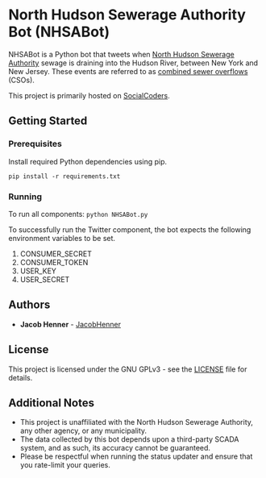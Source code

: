 # North Hudson Sewerage Authority Bot (NHSABot)

NHSABot is a Python bot that tweets when [North Hudson Sewerage Authority](http://www.nhudsonsa.com/) sewage is draining into the Hudson River, between New York and New Jersey. These events are referred to as [combined sewer overflows](https://en.wikipedia.org/wiki/Combined_sewer#Combined_sewer_overflows_\(CSOs\)) (CSOs).

This project is primarily hosted on [SocialCoders](https://socialcoders.org/JacobHenner/NHSABot). 

## Getting Started

### Prerequisites

Install required Python dependencies using pip.

`pip install -r requirements.txt`

### Running

To run all components: `python NHSABot.py`

To successfully run the Twitter component, the bot expects the following environment variables to be set.

1. CONSUMER_SECRET
2. CONSUMER_TOKEN
3. USER_KEY
4. USER_SECRET

## Authors

* **Jacob Henner** - [JacobHenner](https://github.com/JacobHenner)


## License

This project is licensed under the GNU GPLv3 - see the [LICENSE](LICENSE) file for details.

## Additional Notes

* This project is unaffiliated with the North Hudson Sewerage Authority, any other agency, or any municipality.
* The data collected by this bot depends upon a third-party SCADA system, and as such, its accuracy cannot be guaranteed.
* Please be respectful when running the status updater and ensure that you rate-limit your queries.
